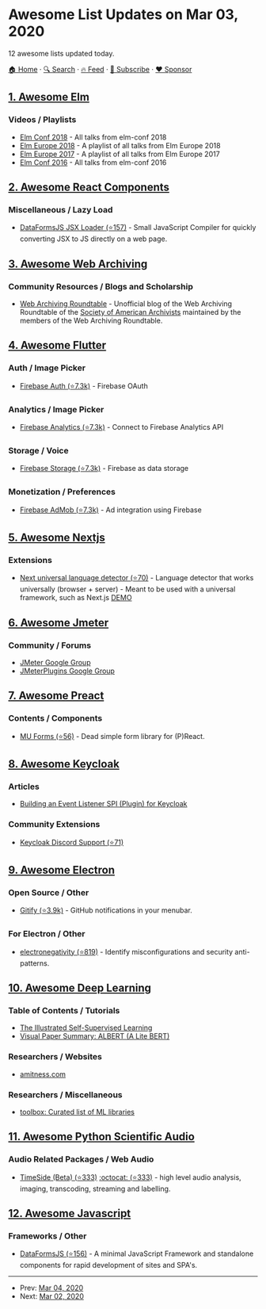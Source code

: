 # Awesome List Updates on Mar 03, 2020

12 awesome lists updated today.

[🏠 Home](/README.md) · [🔍 Search](https://www.trackawesomelist.com/search/) · [🔥 Feed](https://www.trackawesomelist.com/rss.xml) · [📮 Subscribe](https://trackawesomelist.us17.list-manage.com/subscribe?u=d2f0117aa829c83a63ec63c2f&id=36a103854c) · [❤️  Sponsor](https://github.com/sponsors/theowenyoung)



## [1. Awesome Elm](/content/sporto/awesome-elm/README.md)

### Videos / Playlists

*   [Elm Conf 2018](https://www.youtube.com/playlist?list=PLglJM3BYAMPHuB7zrYkH2Kin2vQOkr2xW) - All talks from elm-conf 2018
*   [Elm Europe 2018](https://www.youtube.com/playlist?list=PL-cYi7I913S-VgTSUKWhrUkReM_vMNQxG) - A playlist of all talks from Elm Europe 2018
*   [Elm Europe 2017](https://www.youtube.com/playlist?list=PL-cYi7I913S8cGyZWdN6YVZ028iS9BfpM) - A playlist of all talks from Elm Europe 2017
*   [Elm Conf 2016](https://www.youtube.com/playlist?list=PLglJM3BYAMPH2zuz1nbKHQyeawE4SN0Cd) - All talks from elm-conf 2016

## [2. Awesome React Components](/content/brillout/awesome-react-components/README.md)

### Miscellaneous / Lazy Load

*   [DataFormsJS JSX Loader (⭐157)](https://github.com/dataformsjs/dataformsjs/blob/master/docs/jsx-loader.md) - Small JavaScript Compiler for quickly converting JSX to JS directly on a web page.

## [3. Awesome Web Archiving](/content/iipc/awesome-web-archiving/README.md)

### Community Resources / Blogs and Scholarship

*   [Web Archiving Roundtable](https://webarchivingrt.wordpress.com/) - Unofficial blog of the Web Archiving Roundtable of the [Society of American Archivists](https://www2.archivists.org/) maintained by the members of the Web Archiving Roundtable.

## [4. Awesome Flutter](/content/Solido/awesome-flutter/README.md)

### Auth / Image Picker

*   [Firebase Auth (⭐7.3k)](https://github.com/FirebaseExtended/flutterfire/tree/master/packages/firebase_auth) - Firebase OAuth

### Analytics / Image Picker

*   [Firebase Analytics (⭐7.3k)](https://github.com/FirebaseExtended/flutterfire/tree/master/packages/firebase_analytics) - Connect to Firebase Analytics API

### Storage / Voice

*   [Firebase Storage (⭐7.3k)](https://github.com/FirebaseExtended/flutterfire/tree/master/packages/firebase_storage) - Firebase as data storage

### Monetization / Preferences

*   [Firebase AdMob (⭐7.3k)](https://github.com/FirebaseExtended/flutterfire/tree/master/packages/firebase_admob) - Ad integration using Firebase

## [5. Awesome Nextjs](/content/unicodeveloper/awesome-nextjs/README.md)

### Extensions

*   [Next universal language detector (⭐70)](https://github.com/UnlyEd/universal-language-detector) - Language detector that works universally (browser + server) - Meant to be used with a universal framework, such as Next.js [DEMO](https://universal-language-detector.now.sh/)

## [6. Awesome Jmeter](/content/aliesbelik/awesome-jmeter/README.md)

### Community / Forums

*   [JMeter Google Group](https://groups.google.com/forum/#!forum/ptgram24)
*   [JMeterPlugins Google Group](https://groups.google.com/forum/#!forum/jmeter-plugins)

## [7. Awesome Preact](/content/preactjs/awesome-preact/README.md)

### Contents / Components

*   [MU Forms (⭐56)](https://github.com/mobiushorizons/mu-forms) - Dead simple form library for (P)React.

## [8. Awesome Keycloak](/content/thomasdarimont/awesome-keycloak/README.md)

### Articles

*   [Building an Event Listener SPI (Plugin) for Keycloak](https://dev.to/adwaitthattey/building-an-event-listener-spi-plugin-for-keycloak-2044)

### Community Extensions

*   [Keycloak Discord Support (⭐71)](https://github.com/wadahiro/keycloak-discord)

## [9. Awesome Electron](/content/sindresorhus/awesome-electron/README.md)

### Open Source / Other

*   [Gitify (⭐3.9k)](https://github.com/manosim/gitify) - GitHub notifications in your menubar.

### For Electron / Other

*   [electronegativity (⭐819)](https://github.com/doyensec/electronegativity) - Identify misconfigurations and security anti-patterns.

## [10. Awesome Deep Learning](/content/ChristosChristofidis/awesome-deep-learning/README.md)

### Table of Contents / Tutorials

*   [The Illustrated Self-Supervised Learning](https://amitness.com/2020/02/illustrated-self-supervised-learning/)
*   [Visual Paper Summary: ALBERT (A Lite BERT)](https://amitness.com/2020/02/albert-visual-summary/)

### Researchers / Websites

*   [amitness.com](https://amitness.com/)

### Researchers / Miscellaneous

*   [toolbox: Curated list of ML libraries](https://github.com/amitness/toolbox)

## [11. Awesome Python Scientific Audio](/content/faroit/awesome-python-scientific-audio/README.md)

### Audio Related Packages / Web Audio

*   [TimeSide (Beta) (⭐333)](https://github.com/Parisson/TimeSide/tree/dev) [:octocat: (⭐333)](https://github.com/Parisson/TimeSide/tree/dev) - high level audio analysis, imaging, transcoding, streaming and labelling.

## [12. Awesome Javascript](/content/sorrycc/awesome-javascript/README.md)

### Frameworks / Other

*   [DataFormsJS (⭐156)](https://github.com/dataformsjs/dataformsjs) - A minimal JavaScript Framework and standalone components for rapid development of sites and SPA's.

---

- Prev: [Mar 04, 2020](/content/2020/03/04/README.md)
- Next: [Mar 02, 2020](/content/2020/03/02/README.md)